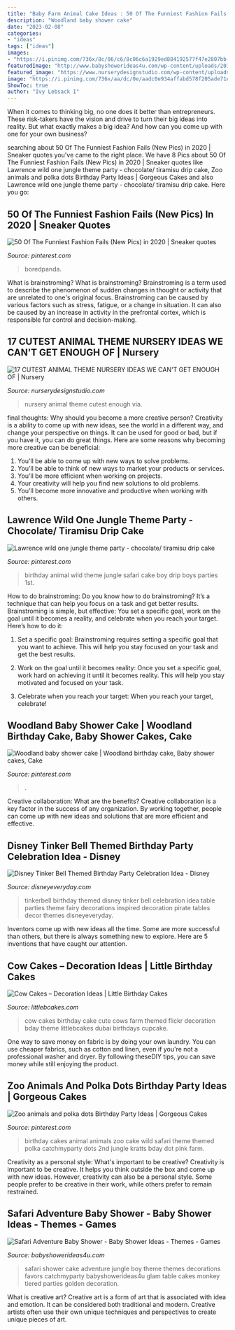 ```yaml
---
title: "Baby Farm Animal Cake Ideas : 50 Of The Funniest Fashion Fails (new Pics) In 2020"
description: "Woodland baby shower cake"
date: "2023-02-08"
categories:
- "ideas"
tags: ["ideas"]
images:
- "https://i.pinimg.com/736x/8c/06/c6/8c06c6a1929ed884192577f47e2807bb--woodland-baby-showers-baby-shower-cakes.jpg"
featuredImage: "http://www.babyshowerideas4u.com/wp-content/uploads/2017/04/Safari-Adventure-Baby-Shower-Tiered-Cake-600x563.jpg"
featured_image: "https://www.nurserydesignstudio.com/wp-content/uploads/2020/11/ANIMAL-THEME-NURSERY-11.png"
image: "https://i.pinimg.com/736x/aa/dc/0e/aadc0e934affabd578f205ade71e4095--zoo-animal-cakes-animal-birthday-cakes.jpg?b=t"
ShowToc: true
author: "Ivy Lebsack I"
---
```



When it comes to thinking big, no one does it better than entrepreneurs. These risk-takers have the vision and drive to turn their big ideas into reality. But what exactly makes a big idea? And how can you come up with one for your own business?

	

		
searching about 50 Of The Funniest Fashion Fails (New Pics) in 2020 | Sneaker quotes you've came to the right place. We have 8 Pics about 50 Of The Funniest Fashion Fails (New Pics) in 2020 | Sneaker quotes like Lawrence wild one jungle theme party - chocolate/ tiramisu drip cake, Zoo animals and polka dots Birthday Party Ideas | Gorgeous Cakes and also Lawrence wild one jungle theme party - chocolate/ tiramisu drip cake. Here you go:
		
    
## 50 Of The Funniest Fashion Fails (New Pics) In 2020 | Sneaker Quotes

<img loading=lazy src="https://i.pinimg.com/736x/0a/1c/45/0a1c453cd503d4c602f299c583302f7e.jpg" onerror="this.onerror=null;this.src='https://tse2.mm.bing.net/th?id=OIP.GBjABYdWyJYfaRLo2OgVtwHaNK&amp;pid=15.1';" alt="50 Of The Funniest Fashion Fails (New Pics) in 2020 | Sneaker quotes">

_Source: pinterest.com_

>boredpanda. 

	

What is brainstroming?
What is brainstroming? Brainstroming is a term used to describe the phenomenon of sudden changes in thought or activity that are unrelated to one's original focus. Brainstroming can be caused by various factors such as stress, fatigue, or a change in situation. It can also be caused by an increase in activity in the prefrontal cortex, which is responsible for control and decision-making.

    
## 17 CUTEST ANIMAL THEME NURSERY IDEAS WE CAN&#039;T GET ENOUGH OF | Nursery

<img loading=lazy src="https://www.nurserydesignstudio.com/wp-content/uploads/2020/11/ANIMAL-THEME-NURSERY-11.png" onerror="this.onerror=null;this.src='https://tse3.mm.bing.net/th?id=OIP.MDOJE6YkGtBsMTzwYDzv7AHaLH&amp;pid=15.1';" alt="17 CUTEST ANIMAL THEME NURSERY IDEAS WE CAN&#039;T GET ENOUGH OF | Nursery">

_Source: nurserydesignstudio.com_

>nursery animal theme cutest enough via. 

	

final thoughts: Why should you become a more creative person?
Creativity is a ability to come up with new ideas, see the world in a different way, and change your perspective on things. It can be used for good or bad, but if you have it, you can do great things. Here are some reasons why becoming more creative can be beneficial: 
1. You’ll be able to come up with new ways to solve problems. 
2. You’ll be able to think of new ways to market your products or services. 
3. You’ll be more efficient when working on projects. 
4. Your creativity will help you find new solutions to old problems. 
5. You’ll become more innovative and productive when working with others.

    
## Lawrence Wild One Jungle Theme Party - Chocolate/ Tiramisu Drip Cake

<img loading=lazy src="https://i.pinimg.com/736x/e5/2c/7e/e52c7edc7fdb2191934e108363003681.jpg" onerror="this.onerror=null;this.src='https://tse1.mm.bing.net/th?id=OIP.l64IbW-ZcXMB5obe7tlnHAHaNK&amp;pid=15.1';" alt="Lawrence wild one jungle theme party - chocolate/ tiramisu drip cake">

_Source: pinterest.com_

>birthday animal wild theme jungle safari cake boy drip boys parties 1st. 

	

How to do brainstroming:
Do you know how to do brainstroming? It’s a technique that can help you focus on a task and get better results. Brainstroming is simple, but effective: You set a specific goal, work on the goal until it becomes a reality, and celebrate when you reach your target. Here’s how to do it: 
1. Set a specific goal: Brainstroming requires setting a specific goal that you want to achieve. This will help you stay focused on your task and get the best results. 

2. Work on the goal until it becomes reality: Once you set a specific goal, work hard on achieving it until it becomes reality. This will help you stay motivated and focused on your task. 

3. Celebrate when you reach your target: When you reach your target, celebrate!

    
## Woodland Baby Shower Cake | Woodland Birthday Cake, Baby Shower Cakes, Cake

<img loading=lazy src="https://i.pinimg.com/736x/8c/06/c6/8c06c6a1929ed884192577f47e2807bb--woodland-baby-showers-baby-shower-cakes.jpg" onerror="this.onerror=null;this.src='https://tse3.mm.bing.net/th?id=OIP.aS5a1AJH-gxM4JrvVSW2xgHaNK&amp;pid=15.1';" alt="Woodland baby shower cake | Woodland birthday cake, Baby shower cakes, Cake">

_Source: pinterest.com_

>. 

	

Creative collaboration: What are the benefits?
Creative collaboration is a key factor in the success of any organization. By working together, people can come up with new ideas and solutions that are more efficient and effective.

    
## Disney Tinker Bell Themed Birthday Party Celebration Idea - Disney

<img loading=lazy src="https://www.disneyeveryday.com/wp-content/uploads/2011/11/Tinkerbell-Birthday-Party-Table-Idea.jpg" onerror="this.onerror=null;this.src='https://tse1.mm.bing.net/th?id=OIP.YGV05-HCmlHbDxThfXhSswHaJ4&amp;pid=15.1';" alt="Disney Tinker Bell Themed Birthday Party Celebration Idea - Disney">

_Source: disneyeveryday.com_

>tinkerbell birthday themed disney tinker bell celebration idea table parties theme fairy decorations inspired decoration pirate tables decor themes disneyeveryday. 

	

Inventors come up with new ideas all the time. Some are more successful than others, but there is always something new to explore. Here are 5 inventions that have caught our attention.

    
## Cow Cakes – Decoration Ideas | Little Birthday Cakes

<img loading=lazy src="http://www.littlebcakes.com/wp-content/uploads/2014/01/Cow-Birthday-Cakes.jpg" onerror="this.onerror=null;this.src='https://tse4.mm.bing.net/th?id=OIP.uAUyr1eIieUHbbTqYI1uMwHaJ3&amp;pid=15.1';" alt="Cow Cakes – Decoration Ideas | Little Birthday Cakes">

_Source: littlebcakes.com_

>cow cakes birthday cake cute cows farm themed flickr decoration bday theme littlebcakes dubai birthdays cupcake. 

	

One way to save money on fabric is by doing your own laundry. You can use cheaper fabrics, such as cotton and linen, even if you're not a professional washer and dryer. By following theseDIY tips, you can save money while still enjoying the product.

    
## Zoo Animals And Polka Dots Birthday Party Ideas | Gorgeous Cakes

<img loading=lazy src="https://i.pinimg.com/736x/aa/dc/0e/aadc0e934affabd578f205ade71e4095--zoo-animal-cakes-animal-birthday-cakes.jpg?b=t" onerror="this.onerror=null;this.src='https://tse3.mm.bing.net/th?id=OIP.uIKOk2ZCdsg59Em2GK3v8QHaJ3&amp;pid=15.1';" alt="Zoo animals and polka dots Birthday Party Ideas | Gorgeous Cakes">

_Source: pinterest.com_

>birthday cakes animal animals zoo cake wild safari theme themed polka catchmyparty dots 2nd jungle kratts bday dot pink farm. 

	

Creativity as a personal style: What's important to be creative?
Creativity is important to be creative. It helps you think outside the box and come up with new ideas. However, creativity can also be a personal style. Some people prefer to be creative in their work, while others prefer to remain restrained.

    
## Safari Adventure Baby Shower - Baby Shower Ideas - Themes - Games

<img loading=lazy src="http://www.babyshowerideas4u.com/wp-content/uploads/2017/04/Safari-Adventure-Baby-Shower-Tiered-Cake-600x563.jpg" onerror="this.onerror=null;this.src='https://tse2.mm.bing.net/th?id=OIP.9t5gvSjr1xKSkxvI17szzgHaG8&amp;pid=15.1';" alt="Safari Adventure Baby Shower - Baby Shower Ideas - Themes - Games">

_Source: babyshowerideas4u.com_

>safari shower cake adventure jungle boy theme themes decorations favors catchmyparty babyshowerideas4u glam table cakes monkey tiered parties golden decoration. 

	

What is creative art?
Creative art is a form of art that is associated with idea and emotion. It can be considered both traditional and modern. Creative artists often use their own unique techniques and perspectives to create unique pieces of art.

